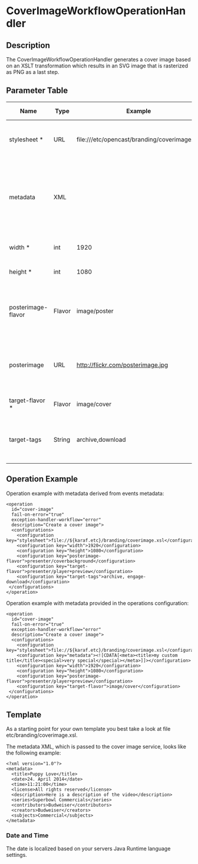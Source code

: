 # CoverImageWorkflowOperationHandler

## Description

The CoverImageWorkflowOperationHandler generates a cover image based on an XSLT transformation which results in an SVG
image that is rasterized as PNG as a last step.

## Parameter Table

|Name|Type|Example|Default Value|Description|
|----|----|-------|-------------|-----------|
stylesheet *|URL|file:///etc/opencast/branding/coverimage.xsl|-|File URI to the XSL stylesheet used to generate the SVG image
metadata|XML|<meta><title>Hello!</title></meta>|-|XML string which is passed to the XSL transformation. If parameter is not given, a default XML is handed to the transformation
width *|int|1920|-|Width of the resulting image
height *|int|1080|-|Height of the resulting image
posterimage-flavor|Flavor|image/poster|-|Flavor of a poster image which may be used as a part of the cover image (e.g. as a background)
posterimage|URL|http://flickr.com/posterimage.jpg|-|URL to a custom poster image instead of using one out of the media package
target-flavor *|Flavor|image/cover|-|Flavor of the resulting cover image
target-tags|String|archive,download|-|Comma separated list of tags to be applied to the resulting attachment.


## Operation Example

Operation example with metadata derived from events metadata:

    <operation
      id="cover-image"
      fail-on-error="true"
      exception-handler-workflow="error"
      description="Create a cover image">
      <configurations>
        <configuration key="stylesheet">file://${karaf.etc}/branding/coverimage.xsl</configuration>
        <configuration key="width">1920</configuration>
        <configuration key="height">1080</configuration>
        <configuration key="posterimage-flavor">presenter/coverbackground</configuration>
        <configuration key="target-flavor">presenter/player+preview</configuration>
        <configuration key="target-tags">archive, engage-download</configuration>
     </configurations>
    </operation>


Operation example with metadata provided in the operations configuration:

    <operation
      id="cover-image"
      fail-on-error="true"
      exception-handler-workflow="error"
      description="Create a cover image">
      <configurations>
        <configuration key="stylesheet">file://${karaf.etc}/branding/coverimage.xsl</configuration>
        <configuration key="metadata"><![CDATA[<meta><title>my custom title</title><special>very special</special></meta>]]></configuration>
        <configuration key="width">1920</configuration>
        <configuration key="height">1080</configuration>
        <configuration key="posterimage-flavor">presenter/player+preview</configuration>
        <configuration key="target-flavor">image/cover</configuration>
     </configurations>
    </operation>


## Template

As a starting point for your own template you best take a look at file etc/branding/coverimage.xsl. 

The metadata XML, which is passed to the cover image service, looks like the following example:

    <?xml version="1.0"?>
    <metadata>
      <title>Puppy Love</title>
      <date>24. April 2014</date>
      <time>11:21:00</time>
      <license>All rights reserved</license>
      <description>Here is a description of the video</description>
      <series>Superbowl Commercials</series>
      <contributors>Budweiser</contributors>
      <creators>Budweiser</creators>
      <subjects>Commercial</subjects>
    </metadata>

### Date and Time

The date is localized based on your servers Java Runtime language settings.

